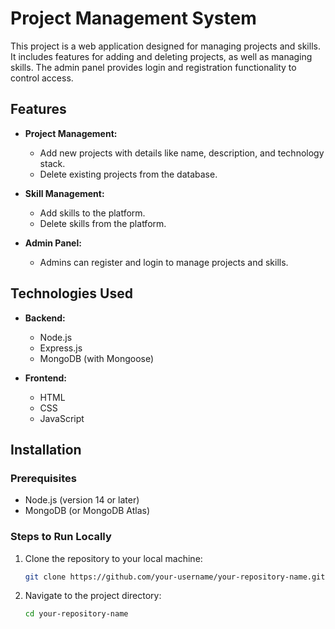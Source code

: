 # Project Management System

This project is a web application designed for managing projects and skills. It includes features for adding and deleting projects, as well as managing skills. The admin panel provides login and registration functionality to control access.

## Features

- **Project Management:**
  - Add new projects with details like name, description, and technology stack.
  - Delete existing projects from the database.
  
- **Skill Management:**
  - Add skills to the platform.
  - Delete skills from the platform.

- **Admin Panel:**
  - Admins can register and login to manage projects and skills.

## Technologies Used

- **Backend:**
  - Node.js
  - Express.js
  - MongoDB (with Mongoose)
  
- **Frontend:**
  - HTML
  - CSS
  - JavaScript

## Installation

### Prerequisites

- Node.js (version 14 or later)
- MongoDB (or MongoDB Atlas)

### Steps to Run Locally

1. Clone the repository to your local machine:

   ```bash
   git clone https://github.com/your-username/your-repository-name.git
2. Navigate to the project directory:

    ```bash
    cd your-repository-name
